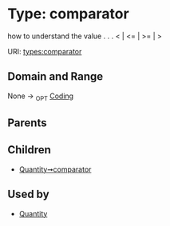 
# Type: comparator


how to understand the value  . . .   < | <= | >= | >

URI: [types:comparator](https://ccdh.example.org/datatypes/comparator)


## Domain and Range

None ->  <sub>OPT</sub> [Coding](Coding.md)

## Parents


## Children

 *  [Quantity➞comparator](Quantity_comparator.md)

## Used by

 * [Quantity](Quantity.md)
